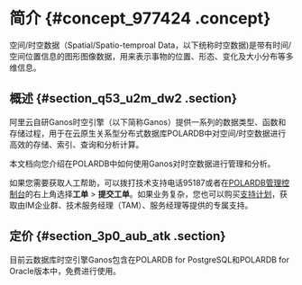 # 简介 {#concept_977424 .concept}

空间/时空数据（Spatial/Spatio-temproal Data，以下统称时空数据\)是带有时间/空间位置信息的图形图像数据，用来表示事物的位置、形态、变化及大小分布等多维信息。

## 概述 {#section_q53_u2m_dw2 .section}

阿里云自研Ganos时空引擎（以下简称Ganos）提供一系列的数据类型、函数和存储过程，用于在云原生关系型分布式数据库POLARDB中对空间/时空数据进行高效的存储、索引、查询和分析计算。

本文档向您介绍在POLARDB中如何使用Ganos对时空数据进行管理和分析。

如果您需要获取人工帮助，可以拨打技术支持电话95187或者在[POLARDB管理控制台](https://polardb.console.aliyun.com/cn-hangzhou/clusters)的右上角选择**工单** \> **提交工单**。如果业务复杂，您也可以购买[支持计划](https://cn.aliyun.com/support/techsupport)，获取由IM企业群、技术服务经理（TAM）、服务经理等提供的专属支持。

## 定价 {#section_3p0_aub_atk .section}

目前云数据库时空引擎Ganos包含在POLARDB for PostgreSQL和POLARDB for Oracle版本中，免费进行使用。

